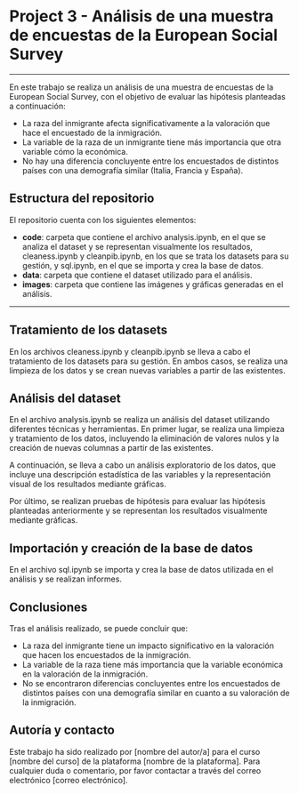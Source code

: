 # Project 3 - Análisis de una muestra de encuestas de la European Social Survey
---

En este trabajo se realiza un análisis de una muestra de encuestas de la European Social Survey, con el objetivo de evaluar las hipótesis planteadas a continuación:

- La raza del inmigrante afecta significativamente a la valoración que hace el encuestado de la inmigración.
- La variable de la raza de un inmigrante tiene más importancia que otra variable cómo la económica.
- No hay una diferencia concluyente entre los encuestados de distintos países con una demografía similar (Italia, Francia y España).

## Estructura del repositorio
El repositorio cuenta con los siguientes elementos:

- **code**: carpeta que contiene el archivo analysis.ipynb, en el que se analiza el dataset y se representan visualmente los resultados, cleaness.ipynb y cleanpib.ipynb, en los que se trata los datasets para su gestión, y sql.ipynb, en el que se importa y crea la base de datos.
- **data**: carpeta que contiene el dataset utilizado para el análisis.
- **images**: carpeta que contiene las imágenes y gráficas generadas en el análisis.

--- 

## Tratamiento de los datasets
En los archivos cleaness.ipynb y cleanpib.ipynb se lleva a cabo el tratamiento de los datasets para su gestión. En ambos casos, se realiza una limpieza de los datos y se crean nuevas variables a partir de las existentes.

## Análisis del dataset
En el archivo analysis.ipynb se realiza un análisis del dataset utilizando diferentes técnicas y herramientas. En primer lugar, se realiza una limpieza y tratamiento de los datos, incluyendo la eliminación de valores nulos y la creación de nuevas columnas a partir de las existentes.

A continuación, se lleva a cabo un análisis exploratorio de los datos, que incluye una descripción estadística de las variables y la representación visual de los resultados mediante gráficas.

Por último, se realizan pruebas de hipótesis para evaluar las hipótesis planteadas anteriormente y se representan los resultados visualmente mediante gráficas.


## Importación y creación de la base de datos
En el archivo sql.ipynb se importa y crea la base de datos utilizada en el análisis y se realizan informes.

## Conclusiones

Tras el análisis realizado, se puede concluir que:

- La raza del inmigrante tiene un impacto significativo en la valoración que hacen los encuestados de la inmigración.
- La variable de la raza tiene más importancia que la variable económica en la valoración de la inmigración.
- No se encontraron diferencias concluyentes entre los encuestados de distintos países con una demografía similar en cuanto a su valoración de la inmigración. 

## Autoría y contacto
Este trabajo ha sido realizado por [nombre del autor/a] para el curso [nombre del curso] de la plataforma [nombre de la plataforma]. Para cualquier duda o comentario, por favor contactar a través del correo electrónico [correo electrónico].